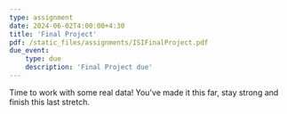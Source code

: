 ```yaml
---
type: assignment
date: 2024-06-02T4:00:00+4:30
title: 'Final Project'
pdf: /static_files/assignments/ISIFinalProject.pdf
due_event: 
    type: due
    description: 'Final Project due'
---
```


Time to work with some real data! You've made it this far, stay strong and finish this last stretch. 
